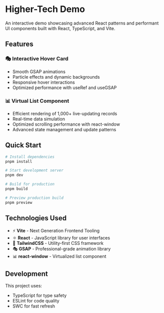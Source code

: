 # Higher-Tech Demo

An interactive demo showcasing advanced React patterns and performant UI components built with React, TypeScript, and Vite.

## Features

### 🎭 Interactive Hover Card
- Smooth GSAP animations
- Particle effects and dynamic backgrounds
- Responsive hover interactions
- Optimized performance with useRef and useGSAP

### 📊 Virtual List Component
- Efficient rendering of 1,000+ live-updating records
- Real-time data simulation
- Optimized scrolling performance with react-window
- Advanced state management and update patterns

## Quick Start

```bash
# Install dependencies
pnpm install

# Start development server
pnpm dev

# Build for production
pnpm build

# Preview production build
pnpm preview
```

## Technologies Used

- ⚡️ **Vite** - Next Generation Frontend Tooling
- ⚛️ **React** - JavaScript library for user interfaces
- 🎨 **TailwindCSS** - Utility-first CSS framework
- 🎭 **GSAP** - Professional-grade animation library
- 📊 **react-window** - Virtualized list component

## Development

This project uses:
- TypeScript for type safety
- ESLint for code quality
- SWC for fast refresh